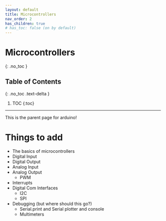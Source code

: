 ```yaml
---
layout: default
title: Microcontrollers
nav_order: 2
has_children: true
# has_toc: false (on by default)
---
```

# Microcontrollers
{: .no_toc }

## Table of Contents
{: .no_toc .text-delta }

1. TOC
{:toc}
---
This is the parent page for arduino!

# Things to add
- The basics of microcontrollers
- Digital Input
- Digital Output
- Analog Input
- Analog Output
  - PWM
- Interrupts
- Digital Com Interfaces
  - I2C
  - SPI
- Debugging (but where should this go?)
  - Serial.print and Serial plotter and console
  - Multimeters
